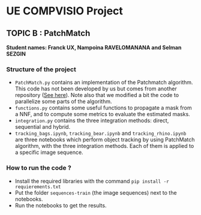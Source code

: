 # UE COMPVISIO Project
## TOPIC B : PatchMatch

**Student names: Franck UX, Nampoina RAVELOMANANA and Selman SEZGIN**

### Structure of the project
- `PatchMatch.py` contains an implementation of the Patchmatch algorithm. This code has not been developed by us but comes from another repository ([See here](https://github.com/MingtaoGuo/PatchMatch)). Note also that we modified a bit the code to parallelize some parts of the algorithm.
- `functions.py` contains some useful functions to propagate a mask from a NNF, and to compute some metrics to evaluate the estimated masks.
- `integration.py` contains the three integration methods: direct, sequential and hybrid.
- `tracking_bags.ipynb`, `tracking_bear.ipynb` and `tracking_rhino.ipynb` are three notebooks which perform object tracking by using PatchMatch algorithm, with the three integration methods. Each of them is applied to a specific image sequence.

### How to run the code ?
- Install the required libraries with the command `pip install -r requierements.txt`
- Put the folder `sequences-train` (the image sequences) next to the notebooks.
- Run the notebooks to get the results.